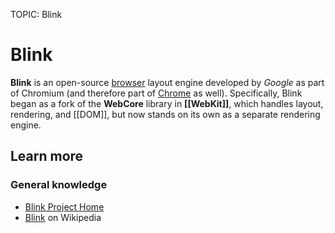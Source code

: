 TOPIC: Blink

# Blink

**Blink** is an open-source [browser](/en/glossary/Web_browser) layout engine developed by *Google* as
part of Chromium (and therefore part of [Chrome](/en/glossary/Google_Chrome_Browser) as well).
Specifically, Blink began as a fork of the **WebCore** library in **[[WebKit]]**, which handles
layout, rendering, and [[DOM]], but now stands on its own as a separate rendering engine.

## Learn more

### General knowledge

- [Blink Project Home](http://www.chromium.org/blink)
- [Blink](http://en.wikipedia.org/wiki/Blink_%28layout_engine%29) on Wikipedia
